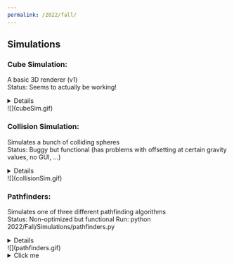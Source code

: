 ```yaml
---
permalink: /2022/fall/
---
```

## Simulations
### Cube Simulation:
A basic 3D renderer (v1)  
Status: Seems to actually be working!  
<details>

    <summary>Controls</summary>

    To run: python 2022/Fall/Simulations/cube_sim/cube_sim.py  
    In GUI:  
    * Space - Enter cube  
    * Shift/Ctrl - Layer up/down  
    * Escape - Exit GUI to simulation  
    In simulation:  
    * Up/Down - Rotate static x  
    * Right/Left - Rotate dynamic y  

</details>
![](cubeSim.gif)


### Collision Simulation:
Simulates a bunch of colliding spheres  
Status: Buggy but functional (has problems with offsetting at certain gravity values, no GUI, ...)  
<details>

    <summary>Controls</summary>

    To run: python 2022/Fall/Simulations/collision_sim.py  
    In simulation:  
    * 0-9 controls gravity value (0-0.9 sg's)

</details>
![](collisionSim.gif)


### Pathfinders:
Simulates one of three different pathfinding algorithms  
Status: Non-optimized but functional
Run: python 2022/Fall/Simulations/pathfinders.py  
<details>

    <summary>Controls</summary>
    
    To run: python 2022/Fall/Simulations/collision_sim.py  

</details>
![](pathfinders.gif)



<details>
  <summary>Click me</summary>
  
  ### Heading
  1. Foo
  2. Bar
     * Baz
     * Qux

  ### Some Javascript
  ```js
  function logSomething(something) {
    console.log('Something', something);
  }
  ```
</details>